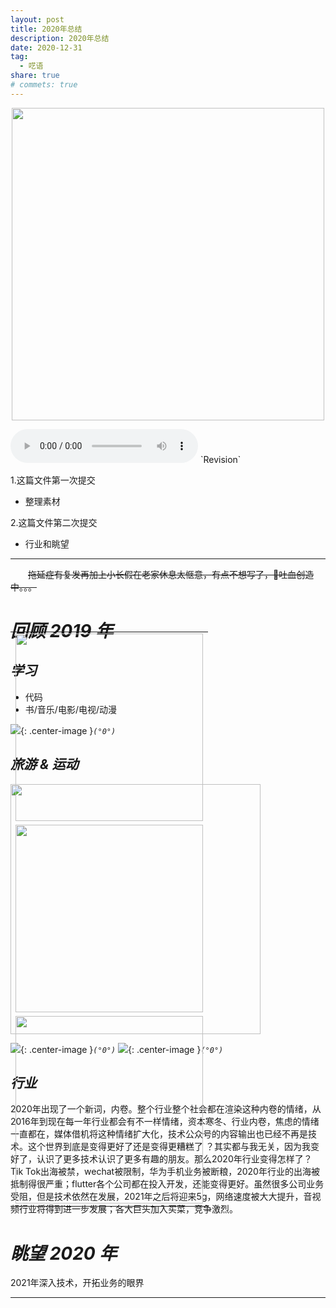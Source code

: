 ```yaml
---
layout: post
title: 2020年总结
description: 2020年总结
date: 2020-12-31
tag:
  - 呓语
share: true
# commets: true
---
```

<!-- ![]({{site.asseturl}}/summary/2020/pic_title.jpeg){: .center-image }_`(°0°)`_ -->
<p align="center">
  <img src="{{site.asseturl}}/summary/2020/pic_title.jpeg" width="500"/>
</p>
<audio  class="center-image" controls="controls" autoplay="autoplay" loop="loop" preload="metadata">
    <source src="{{site.baseurl}}/asset/summary/2020/asongforlove.mp3" type="audio/mpeg"/>
    <b>Your browser does not support HTML5 audio element</b>
</audio>
`Revision`

1.这篇文件第一次提交
  - 整理素材

2.这篇文件第二次提交
  - 行业和眺望
  
<!-- 
3.这篇文件第二次提交
  - 旅游篇 -->

---
&emsp;&emsp;~~拖延症有复发再加上小长假在老家休息太惬意，有点不想写了，🤮吐血创造中。。。~~

# _回顾 2019 年_

## _学习_
- 代码
- 书/音乐/电影/电视/动漫

![]({{site.asseturl}}/summary/2020/pic_contri.png){: .center-image }_`(°0°)`_

<!-- ![]({{site.asseturl}}/summary/2019/2019-pic_reading.jpg){: .center-image }_`(°0°)`_ -->

## _旅游 & 运动_
<!-- &emsp;&emsp;每年的旅游计划都没有落下，今年去了泰国、成都、苏州，都是很适合生活的城市，景色也很漂亮。 -->
<div style="position:relative;" >
  <img src="{{site.asseturl}}/summary/2020/pic_02.png" width="400"/>
    <table style="position:absolute;top:50%;transform:translateY(-50%);right:0%">
      <tr><td><img src="{{site.asseturl}}/summary/2020/pic_01.jpeg" width="300"/></td></tr>
      <tr><td><img src="{{site.asseturl}}/summary/2020/pic_03.png" width="300"/></td></tr>
      <tr><td><img src="{{site.asseturl}}/summary/2020/pic_04.png" width="300"/></td></tr>
    </table>
</div> 
<p></p>

![]({{site.asseturl}}/summary/2020/pic_00.jpeg){: .center-image }_`(°0°)`_
![]({{site.asseturl}}/summary/2020/pic_06.png){: .center-image }_`(°0°)`_


## _行业_
2020年出现了一个新词，内卷。整个行业整个社会都在渲染这种内卷的情绪，从2016年到现在每一年行业都会有不一样情绪，资本寒冬、行业内卷，焦虑的情绪一直都在，媒体借机将这种情绪扩大化，技术公众号的内容输出也已经不再是技术。这个世界到底是变得更好了还是变得更糟糕了 ？其实都与我无关，因为我变好了，认识了更多技术认识了更多有趣的朋友。那么2020年行业变得怎样了？ Tik Tok出海被禁，wechat被限制，华为手机业务被断粮，2020年行业的出海被抵制得很严重；flutter各个公司都在投入开发，还能变得更好。虽然很多公司业务受阻，但是技术依然在发展，2021年之后将迎来5g，网络速度被大大提升，音视频行业将得到进一步发展；各大巨头加入买菜，竞争激烈。

# _眺望 2020 年_
2021年深入技术，开拓业务的眼界


---